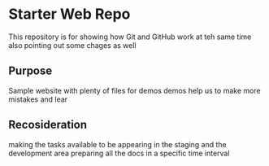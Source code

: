 # Starter Web Repo

This repository is for showing how Git and GitHub work
at teh same time also pointing out some chages as well

## Purpose

Sample website with plenty of files for demos
demos help us to make more mistakes and lear

## Recosideration

making the tasks available to be appearing in the staging and the development area
preparing all the docs in a specific time interval
